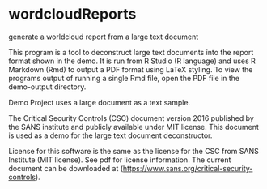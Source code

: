 # wordcloudReports
generate a worldcloud report from a large text document

This program is a tool to deconstruct large text documents into the report format shown in the demo. It is run from R Studio (R language) and uses R Markdown (Rmd) to output a PDF format using LaTeX styling. To view the programs output of running a single Rmd file, open the PDF file in the demo-output directory.

Demo Project uses a large document as a text sample. 

The Critical Security Controls (CSC) document version 2016 published by the SANS institute and publicly available under MIT license. This document is used as a demo for the large text document deconstructor. 

License for this software is the same as the license for the CSC from SANS Institute (MIT license). See pdf for license information. The current document can be downloaded at (https://www.sans.org/critical-security-controls).
